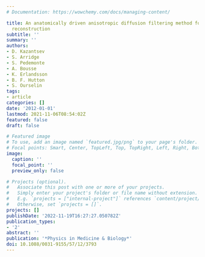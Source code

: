 ```yaml
---
# Documentation: https://wowchemy.com/docs/managing-content/

title: An anatomically driven anisotropic diffusion filtering method for 3D SPECT
  reconstruction
subtitle: ''
summary: ''
authors:
- D. Kazantsev
- S. Arridge
- S. Pedemonte
- A. Bousse
- K. Erlandsson
- B. F. Hutton
- S. Ourselin
tags:
- article
categories: []
date: '2012-01-01'
lastmod: 2021-11-06T08:54:02Z
featured: false
draft: false

# Featured image
# To use, add an image named `featured.jpg/png` to your page's folder.
# Focal points: Smart, Center, TopLeft, Top, TopRight, Left, Right, BottomLeft, Bottom, BottomRight.
image:
  caption: ''
  focal_point: ''
  preview_only: false

# Projects (optional).
#   Associate this post with one or more of your projects.
#   Simply enter your project's folder or file name without extension.
#   E.g. `projects = ["internal-project"]` references `content/project/deep-learning/index.md`.
#   Otherwise, set `projects = []`.
projects: []
publishDate: '2022-11-19T16:27:27.050782Z'
publication_types:
- '2'
abstract: ''
publication: '*Physics in Medicine & Biology*'
doi: 10.1088/0031-9155/57/12/3793
---
```

